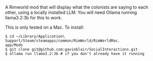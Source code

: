 A Rimworld mod that will display what the colonists are saying to each other, using a locally installed LLM. You will need Ollama running llama3.2:3b for this to work.

This is only tested on a Mac. To install:
```
$ cd ~/Library/Application\ Support/Steam/steamapps/common/RimWorld/RimWorldMac.
app/Mods
$ git clone git@github.com:gavinblair/SocialInteractions.git
$ ollama run llama3.2:3b # if you don't already have it running
```
